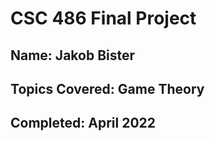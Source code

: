 # CSC 486 Final Project

## Name: Jakob Bister 
## Topics Covered: Game Theory
## Completed: April 2022